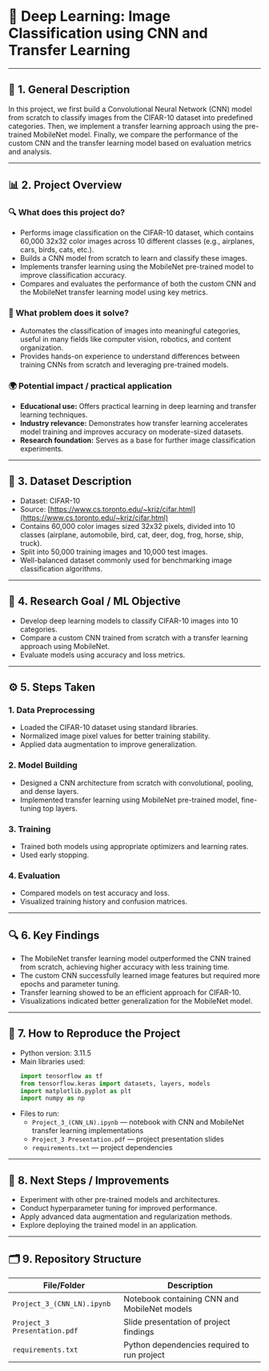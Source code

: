 # 📸 Deep Learning: Image Classification using CNN and Transfer Learning

---

## 📌 1. General Description

In this project, we first build a Convolutional Neural Network (CNN) model from scratch to classify images from the CIFAR-10 dataset into predefined categories. Then, we implement a transfer learning approach using the pre-trained MobileNet model. Finally, we compare the performance of the custom CNN and the transfer learning model based on evaluation metrics and analysis.

---

## 📊 2. Project Overview

### 🔍 What does this project do?

- Performs image classification on the CIFAR-10 dataset, which contains 60,000 32x32 color images across 10 different classes (e.g., airplanes, cars, birds, cats, etc.).
- Builds a CNN model from scratch to learn and classify these images.
- Implements transfer learning using the MobileNet pre-trained model to improve classification accuracy.
- Compares and evaluates the performance of both the custom CNN and the MobileNet transfer learning model using key metrics.

### 🎯 What problem does it solve?

- Automates the classification of images into meaningful categories, useful in many fields like computer vision, robotics, and content organization.
- Provides hands-on experience to understand differences between training CNNs from scratch and leveraging pre-trained models.

### 🌍 Potential impact / practical application

- **Educational use:** Offers practical learning in deep learning and transfer learning techniques.
- **Industry relevance:** Demonstrates how transfer learning accelerates model training and improves accuracy on moderate-sized datasets.
- **Research foundation:** Serves as a base for further image classification experiments.

---

## 📁 3. Dataset Description

- Dataset: CIFAR-10  
- Source: [https://www.cs.toronto.edu/~kriz/cifar.html](https://www.cs.toronto.edu/~kriz/cifar.html)  
- Contains 60,000 color images sized 32x32 pixels, divided into 10 classes (airplane, automobile, bird, cat, deer, dog, frog, horse, ship, truck).  
- Split into 50,000 training images and 10,000 test images.  
- Well-balanced dataset commonly used for benchmarking image classification algorithms.  

---

## 🎯 4. Research Goal / ML Objective

- Develop deep learning models to classify CIFAR-10 images into 10 categories.  
- Compare a custom CNN trained from scratch with a transfer learning approach using MobileNet.  
- Evaluate models using accuracy and loss metrics.  

---

## ⚙️ 5. Steps Taken

### 1. Data Preprocessing  
- Loaded the CIFAR-10 dataset using standard libraries.  
- Normalized image pixel values for better training stability.  
- Applied data augmentation to improve generalization.

### 2. Model Building  
- Designed a CNN architecture from scratch with convolutional, pooling, and dense layers.  
- Implemented transfer learning using MobileNet pre-trained model, fine-tuning top layers.

### 3. Training  
- Trained both models using appropriate optimizers and learning rates.  
- Used early stopping.

### 4. Evaluation  
- Compared models on test accuracy and loss.  
- Visualized training history and confusion matrices.

---

## 🔍 6. Key Findings

- The MobileNet transfer learning model outperformed the CNN trained from scratch, achieving higher accuracy with less training time.  
- The custom CNN successfully learned image features but required more epochs and parameter tuning.  
- Transfer learning showed to be an efficient approach for CIFAR-10.  
- Visualizations indicated better generalization for the MobileNet model.

---

## 🧪 7. How to Reproduce the Project

- Python version: 3.11.5  
- Main libraries used:  
  ```python
  import tensorflow as tf
  from tensorflow.keras import datasets, layers, models
  import matplotlib.pyplot as plt
  import numpy as np
- Files to run:  
  - `Project_3_(CNN_LN).ipynb` — notebook with CNN and MobileNet transfer learning implementations  
  - `Project_3 Presentation.pdf` — project presentation slides  
  - `requirements.txt` — project dependencies

---

## 🚀 8. Next Steps / Improvements

- Experiment with other pre-trained models and architectures.  
- Conduct hyperparameter tuning for improved performance.  
- Apply advanced data augmentation and regularization methods.  
- Explore deploying the trained model in an application.

---

## 🗂️ 9. Repository Structure

| File/Folder                  | Description                                  |
|-----------------------------|----------------------------------------------|
| `Project_3_(CNN_LN).ipynb`  | Notebook containing CNN and MobileNet models |
| `Project_3 Presentation.pdf` | Slide presentation of project findings       |
| `requirements.txt`           | Python dependencies required to run project  |



